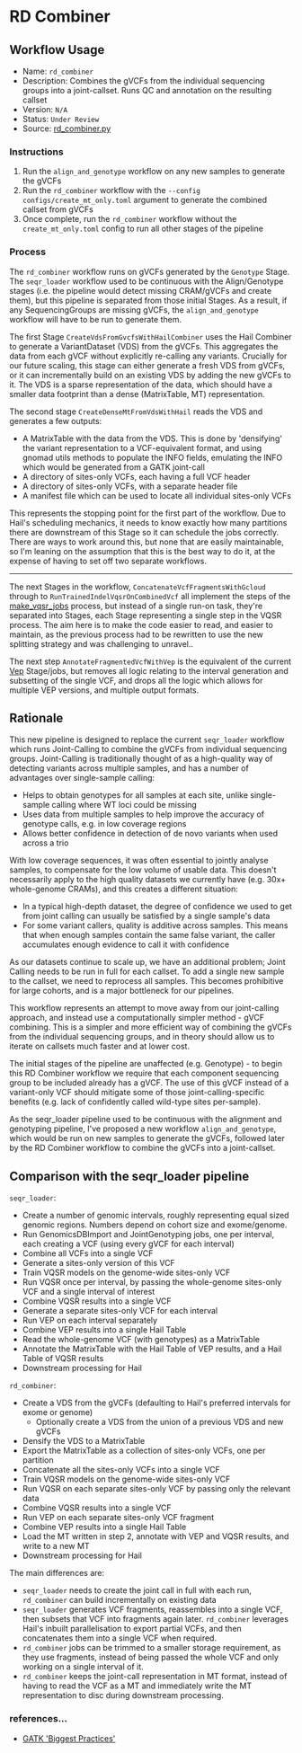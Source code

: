 # RD Combiner

## Workflow Usage

* Name: `rd_combiner`
* Description: Combines the gVCFs from the individual sequencing groups into a joint-callset. Runs QC and annotation on the resulting callset
* Version: `N/A`
* Status: `Under Review`
* Source: [rd_combiner.py](https://github.com/populationgenomics/production-pipelines/blob/main/cpg_workflows/stages/rd_combiner.py)

### Instructions

1. Run the `align_and_genotype` workflow on any new samples to generate the gVCFs
2. Run the `rd_combiner` workflow with the `--config configs/create_mt_only.toml` argument to generate the combined callset from gVCFs
3. Once complete, run the `rd_combiner` workflow without the `create_mt_only.toml` config to run all other stages of the pipeline

### Process

The `rd_combiner` workflow runs on gVCFs generated by the `Genotype` Stage. The `seqr_loader` workflow used to be continuous with the Align/Genotype stages (i.e. the pipeline would detect missing CRAM/gVCFs and create them), but this pipeline is separated from those initial Stages. As a result, if any SequencingGroups are missing gVCFs, the `align_and_genotype` workflow will have to be run to generate them.

The first Stage `CreateVdsFromGvcfsWithHailCombiner` uses the Hail Combiner to generate a VariantDataset (VDS) from the gVCFs. This aggregates the data from each gVCF without explicitly re-calling any variants. Crucially for our future scaling, this stage can either generate a fresh VDS from gVCFs, or it can incrementally build on an existing VDS by adding the new gVCFs to it. The VDS is a sparse representation of the data, which should have a smaller data footprint than a dense (MatrixTable, MT) representation.

The second stage `CreateDenseMtFromVdsWithHail` reads the VDS and generates a few outputs:
* A MatrixTable with the data from the VDS. This is done by 'densifying' the variant representation to a VCF-equivalent format, and using gnomad utils methods to populate the INFO fields, emulating the INFO which would be generated from a GATK joint-call
* A directory of sites-only VCFs, each having a full VCF header
* A directory of sites-only VCFs, with a separate header file
* A manifest file which can be used to locate all individual sites-only VCFs

This represents the stopping point for the first part of the workflow. Due to Hail's scheduling mechanics, it needs to know exactly how many partitions there are downstream of this Stage so it can schedule the jobs correctly. There are ways to work around this, but none that are easily maintainable, so I'm leaning on the assumption that this is the best way to do it, at the expense of having to set off two separate workflows.

---

The next Stages in the workflow, `ConcatenateVcfFragmentsWithGcloud` through to `RunTrainedIndelVqsrOnCombinedVcf` all implement the steps of the [make_vqsr_jobs](https://github.com/populationgenomics/production-pipelines/blob/main/cpg_workflows/jobs/vqsr.py#L82-L362) process, but instead of a single run-on task, they're separated into Stages, each Stage representing a single step in the VQSR process. The aim here is to make the code easier to read, and easier to maintain, as the previous process had to be rewritten to use the new splitting strategy and was challenging to unravel..

The next step `AnnotateFragmentedVcfWithVep` is the equivalent of the current [Vep](https://github.com/populationgenomics/production-pipelines/blob/2308ff57cd61709db4d2ec5e52e11cbb98d901ae/cpg_workflows/jobs/vep.py) Stage/jobs, but removes all logic relating to the interval generation and subsetting of the single VCF, and drops all the logic which allows for multiple VEP versions, and multiple output formats.

## Rationale

This new pipeline is designed to replace the current `seqr_loader` workflow which runs Joint-Calling to combine the gVCFs from individual sequencing groups. Joint-Calling is traditionally thought of as a high-quality way of detecting variants across multiple samples, and has a number of advantages over single-sample calling:

- Helps to obtain genotypes for all samples at each site, unlike single-sample calling where WT loci could be missing
- Uses data from multiple samples to help improve the accuracy of genotype calls, e.g. in low coverage regions
- Allows better confidence in detection of de novo variants when used across a trio

With low coverage sequences, it was often essential to jointly analyse samples, to compensate for the low volume of usable data. This doesn't necessarily apply to the high quality datasets we currently have (e.g. 30x+ whole-genome CRAMs), and this creates a different situation:

- In a typical high-depth dataset, the degree of confidence we used to get from joint calling can usually be satisfied by a single sample's data
- For some variant callers, quality is additive across samples. This means that when enough samples contain the same false variant, the caller accumulates enough evidence to call it with confidence

As our datasets continue to scale up, we have an additional problem; Joint Calling needs to be run in full for each callset. To add a single new sample to the callset, we need to reprocess all samples. This becomes prohibitive for large cohorts, and is a major bottleneck for our pipelines.

This workflow represents an attempt to move away from our joint-calling approach, and instead use a computationally simpler method - gVCF combining. This is a simpler and more efficient way of combining the gVCFs from the individual sequencing groups, and in theory should allow us to iterate on callsets much faster and at lower cost.

The initial stages of the pipeline are unaffected (e.g. Genotype) - to begin this RD Combiner workflow we require that each component sequencing group to be included already has a gVCF. The use of this gVCF instead of a variant-only VCF should mitigate some of those joint-calling-specific benefits (e.g. lack of confidently called wild-type sites per-sample).

As the seqr_loader pipeline used to be continuous with the alignment and genotyping pipeline, I've proposed a new workflow `align_and_genotype`, which would be run on new samples to generate the gVCFs, followed later by the RD Combiner workflow to combine the gVCFs into a joint-callset.

## Comparison with the seqr_loader pipeline

`seqr_loader`:
- Create a number of genomic intervals, roughly representing equal sized genomic regions. Numbers depend on cohort size and exome/genome.
- Run GenomicsDBImport and JointGenotyping jobs, one per interval, each creating a VCF (using every gVCF for each interval)
- Combine all VCFs into a single VCF
- Generate a sites-only version of this VCF
- Train VQSR models on the genome-wide sites-only VCF
- Run VQSR once per interval, by passing the whole-genome sites-only VCF and a single interval of interest
- Combine VQSR results into a single VCF
- Generate a separate sites-only VCF for each interval
- Run VEP on each interval separately
- Combine VEP results into a single Hail Table
- Read the whole-genome VCF (with genotypes) as a MatrixTable
- Annotate the MatrixTable with the Hail Table of VEP results, and a Hail Table of VQSR results
- Downstream processing for Hail

`rd_combiner`:
- Create a VDS from the gVCFs (defaulting to Hail's preferred intervals for exome or genome)
  - Optionally create a VDS from the union of a previous VDS and new gVCFs
- Densify the VDS to a MatrixTable
- Export the MatrixTable as a collection of sites-only VCFs, one per partition
- Concatenate all the sites-only VCFs into a single VCF
- Train VQSR models on the genome-wide sites-only VCF
- Run VQSR on each separate sites-only VCF by passing only the relevant data
- Combine VQSR results into a single VCF
- Run VEP on each separate sites-only VCF fragment
- Combine VEP results into a single Hail Table
- Load the MT written in step 2, annotate with VEP and VQSR results, and write to a new MT
- Downstream processing for Hail

The main differences are:
- `seqr_loader` needs to create the joint call in full with each run, `rd_combiner` can build incrementally on existing data
- `seqr_loader` generates VCF fragments, reassembles into a single VCF, then subsets that VCF into fragments again later. `rd_combiner` leverages Hail's inbuilt parallelisation to export partial VCFs, and then concatenates them into a single VCF when required.
- `rd_combiner` jobs can be trimmed to a smaller storage requirement, as they use fragments, instead of being passed the whole VCF and only working on a single interval of it.
- `rd_combiner` keeps the joint-call representation in MT format, instead of having to read the VCF as a MT and immediately write the MT representation to disc during downstream processing.

### references...

- [GATK 'Biggest Practices'](https://gatk.broadinstitute.org/hc/en-us/articles/16957867036315-Introducing-GATK-Biggest-Practices-for-Joint-Calling-Supersized-Cohorts)
